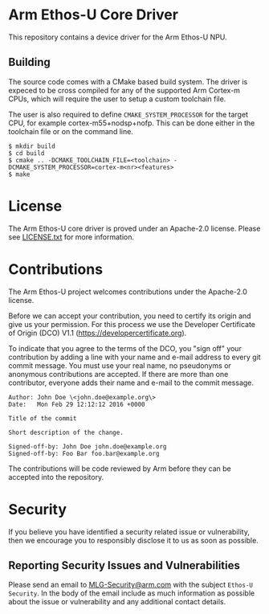 # Arm Ethos-U Core Driver

This repository contains a device driver for the Arm Ethos-U NPU.

## Building

The source code comes with a CMake based build system. The driver is expeced
to be cross compiled for any of the supported Arm Cortex-m CPUs, which will
require the user to setup a custom toolchain file.

The user is also required to define `CMAKE_SYSTEM_PROCESSOR` for the target CPU,
for example cortex-m55+nodsp+nofp. This can be done either in the toolchain
file or on the command line.

```
$ mkdir build
$ cd build
$ cmake .. -DCMAKE_TOOLCHAIN_FILE=<toolchain> -DCMAKE_SYSTEM_PROCESSOR=cortex-m<nr><features>
$ make
```

# License

The Arm Ethos-U core driver is proved under an Apache-2.0 license. Please see
[LICENSE.txt](LICENSE.txt) for more information.

# Contributions

The Arm Ethos-U project welcomes contributions under the Apache-2.0 license.

Before we can accept your contribution, you need to certify its origin and give
us your permission. For this process we use the Developer Certificate of Origin
(DCO) V1.1 (https://developercertificate.org).

To indicate that you agree to the terms of the DCO, you "sign off" your
contribution by adding a line with your name and e-mail address to every git
commit message. You must use your real name, no pseudonyms or anonymous
contributions are accepted. If there are more than one contributor, everyone
adds their name and e-mail to the commit message.

```
Author: John Doe \<john.doe@example.org\>
Date:   Mon Feb 29 12:12:12 2016 +0000

Title of the commit

Short description of the change.
   
Signed-off-by: John Doe john.doe@example.org
Signed-off-by: Foo Bar foo.bar@example.org
```

The contributions will be code reviewed by Arm before they can be accepted into
the repository.

# Security

If you believe you have identified a security related issue or vulnerability,
then we encourage you to responsibly disclose it to us as soon as possible.

## Reporting Security Issues and Vulnerabilities

Please send an email to <MLG-Security@arm.com> with the subject
`Ethos-U Security`. In the body of the email include as much information as
possible about the issue or vulnerability and any additional contact details.
